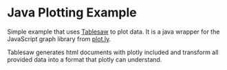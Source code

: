 # Java Plotting Example

Simple example that uses [Tablesaw](https://jtablesaw.github.io/tablesaw/) to plot data. 
It is a java wrapper for the JavaScript graph library from [plot.ly](https://plot.ly/javascript/).

Tablesaw generates html documents with plotly included and transform all provided data into a format that plotly can understand.